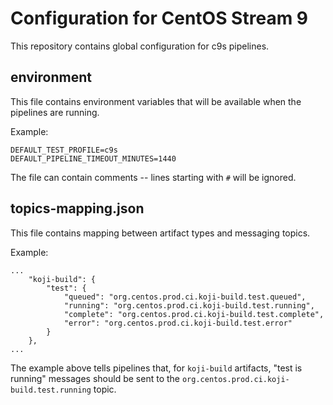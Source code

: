 # Configuration for CentOS Stream 9

This repository contains global configuration for c9s pipelines.

## environment

This file contains environment variables that will be available when the pipelines are running.

Example:
```
DEFAULT_TEST_PROFILE=c9s
DEFAULT_PIPELINE_TIMEOUT_MINUTES=1440
```

The file can contain comments -- lines starting with `#` will be ignored.

## topics-mapping.json

This file contains mapping between artifact types and messaging topics.

Example:
```
...
    "koji-build": {
        "test": {
            "queued": "org.centos.prod.ci.koji-build.test.queued",
            "running": "org.centos.prod.ci.koji-build.test.running",
            "complete": "org.centos.prod.ci.koji-build.test.complete",
            "error": "org.centos.prod.ci.koji-build.test.error"
        }
    },
...
```

The example above tells pipelines that, for `koji-build` artifacts, "test is running" messages should be sent to the `org.centos.prod.ci.koji-build.test.running` topic.
